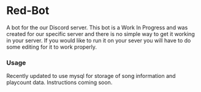 # Red-Bot
A bot for the our Discord server.
This bot is a Work In Progress and was created for our specific server and there is no simple way to get it working in your server. If you would like to run it on your sever you will have to do some editing for it to work properly.

### Usage
Recently updated to use mysql for storage of song information and playcount data. Instructions coming soon.
